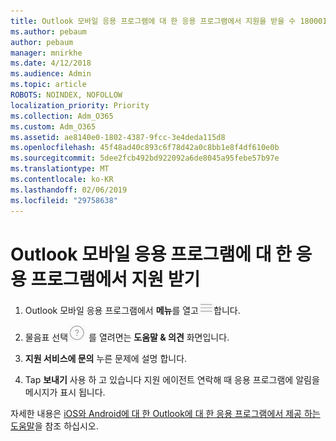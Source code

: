 ```yaml
---
title: Outlook 모바일 응용 프로그램에 대 한 응용 프로그램에서 지원을 받을 수 1800014
ms.author: pebaum
author: pebaum
manager: mnirkhe
ms.date: 4/12/2018
ms.audience: Admin
ms.topic: article
ROBOTS: NOINDEX, NOFOLLOW
localization_priority: Priority
ms.collection: Adm_O365
ms.custom: Adm_O365
ms.assetid: ae8140e0-1802-4387-9fcc-3e4deda115d8
ms.openlocfilehash: 45f48ad40c893c6f78d42a0c8bb1e8f4df610e0b
ms.sourcegitcommit: 5dee2fcb492bd922092a6de8045a95febe57b97e
ms.translationtype: MT
ms.contentlocale: ko-KR
ms.lasthandoff: 02/06/2019
ms.locfileid: "29758638"
---
```

# <a name="get-in-app-support-for-the-outlook-mobile-app"></a>Outlook 모바일 응용 프로그램에 대 한 응용 프로그램에서 지원 받기

1. Outlook 모바일 응용 프로그램에서 **메뉴**를 열고![에서 메뉴 단추](media/265b9089-9630-42dd-a244-d9a412d8fe47.png)합니다.
    
2. 물음표 선택![도움말 단추](media/3b8cbf5a-6ced-4d79-b53c-fa82045c3e25.png) 를 열려면는 **도움말 &amp; 의견** 화면입니다. 
    
3. **지원 서비스에 문의** 누른 문제에 설명 합니다. 
    
4. Tap **보내기** 사용 하 고 있습니다 지원 에이전트 연락해 때 응용 프로그램에 알림을 메시지가 표시 됩니다. 
    
자세한 내용은 [iOS와 Android에 대 한 Outlook에 대 한 응용 프로그램에서 제공 하는 도움말](https://support.office.com/article/218a22d1-9fa5-4889-b689-de1c63493243.aspx#ID0EAABAAA=Contact_Support)을 참조 하십시오.
  

